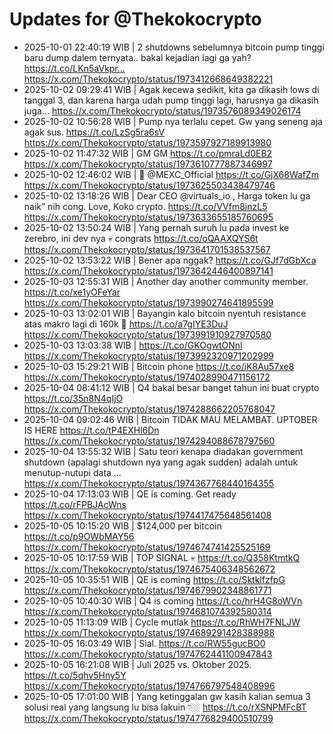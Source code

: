 # Updates for @Thekokocrypto

- 2025-10-01 22:40:19 WIB | 2 shutdowns sebelumnya bitcoin pump tinggi baru dump dalem ternyata.. bakal kejadian lagi ga yah? https://t.co/LKn5aVkpr…
  https://x.com/Thekokocrypto/status/1973412668649382221
- 2025-10-02 09:29:41 WIB | Agak kecewa sedikit, kita ga dikasih lows di tanggal 3, dan karena harga udah pump tinggi lagi, harusnya ga dikasih juga…
  https://x.com/Thekokocrypto/status/1973576089349026174
- 2025-10-02 10:56:28 WIB | Pump nya terlalu cepet. Gw yang seneng aja agak sus. https://t.co/LzSg5ra6sV
  https://x.com/Thekokocrypto/status/1973597927189913980
- 2025-10-02 11:47:32 WIB | GM GM https://t.co/pmraLd0EB2
  https://x.com/Thekokocrypto/status/1973610777887346997
- 2025-10-02 12:46:02 WIB | 😬 @MEXC_Official https://t.co/GjX68WafZm
  https://x.com/Thekokocrypto/status/1973625503438479746
- 2025-10-02 13:18:26 WIB | Dear CEO @virtuals_io ,  Harga token lu ga naik” nih cong.  Love, Koko crypto. https://t.co/VVfm8inzL5
  https://x.com/Thekokocrypto/status/1973633655185760695
- 2025-10-02 13:50:24 WIB | Yang pernah suruh lu pada invest ke zerebro, ini dev nya 💀 congrats https://t.co/oQAAXQYS6t
  https://x.com/Thekokocrypto/status/1973641701538537567
- 2025-10-02 13:53:22 WIB | Bener apa nggak? https://t.co/GJf7dGbXca
  https://x.com/Thekokocrypto/status/1973642446400897141
- 2025-10-03 12:55:31 WIB | Another day another community member. https://t.co/xe1yOFeYar
  https://x.com/Thekokocrypto/status/1973990274641895599
- 2025-10-03 13:02:01 WIB | Bayangin kalo bitcoin nyentuh resistance atas makro lagi di 160k 👀 https://t.co/a7gIYE3DuJ
  https://x.com/Thekokocrypto/status/1973991910927970580
- 2025-10-03 13:03:38 WIB | https://t.co/GKOgwtONnl
  https://x.com/Thekokocrypto/status/1973992320971202999
- 2025-10-03 15:29:21 WIB | Bitcoin phone https://t.co/iK8Au57xe8
  https://x.com/Thekokocrypto/status/1974028990471156172
- 2025-10-04 08:41:12 WIB | Q4 bakal besar banget tahun ini buat crypto https://t.co/35n8N4qIjO
  https://x.com/Thekokocrypto/status/1974288662205768047
- 2025-10-04 09:02:46 WIB | Bitcoin TIDAK MAU MELAMBAT. UPTOBER IS HERE https://t.co/tP4EXHl6Dn
  https://x.com/Thekokocrypto/status/1974294088678797560
- 2025-10-04 13:55:32 WIB | Satu teori kenapa diadakan government shutdown (apalagi shutdown nya yang agak sudden) adalah untuk menutup-nutupi data …
  https://x.com/Thekokocrypto/status/1974367768440164355
- 2025-10-04 17:13:03 WIB | QE is coming. Get ready https://t.co/rFPBJAcWns
  https://x.com/Thekokocrypto/status/1974417475648561408
- 2025-10-05 10:15:20 WIB | $124,000 per bitcoin https://t.co/p9OWbMAY56
  https://x.com/Thekokocrypto/status/1974674741425525169
- 2025-10-05 10:17:59 WIB | TOP SIGNAL 💀 https://t.co/Q358KtmtkQ
  https://x.com/Thekokocrypto/status/1974675406348562672
- 2025-10-05 10:35:51 WIB | QE is coming https://t.co/SktklfzfpG
  https://x.com/Thekokocrypto/status/1974679902348861771
- 2025-10-05 10:40:30 WIB | Q4 is coming https://t.co/hrH4G8oWVn
  https://x.com/Thekokocrypto/status/1974681074392580314
- 2025-10-05 11:13:09 WIB | Cycle mutlak https://t.co/RhWH7FNLJW
  https://x.com/Thekokocrypto/status/1974689291428388988
- 2025-10-05 16:03:49 WIB | Sial. https://t.co/RW55gucBO0
  https://x.com/Thekokocrypto/status/1974762441100947843
- 2025-10-05 16:21:08 WIB | Juli 2025 vs. Oktober 2025. https://t.co/5qhv5Hny5Y
  https://x.com/Thekokocrypto/status/1974766797548408996
- 2025-10-05 17:01:00 WIB | Yang ketinggalan gw kasih kalian semua 3 solusi real yang langsung lu bisa lakuin 👇🏼  https://t.co/rXSNPMFcBT
  https://x.com/Thekokocrypto/status/1974776829400510799
